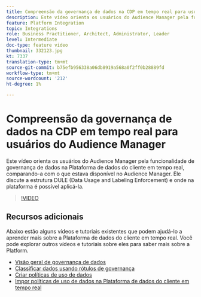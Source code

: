 ```yaml
---
title: Compreensão da governança de dados na CDP em tempo real para usuários do Audience Manager
description: Este vídeo orienta os usuários do Audience Manager pela funcionalidade de governança de dados na Plataforma de dados do cliente em tempo real, comparando-a com o que estava disponível no Audience Manager. Ele discute a estrutura DULE (Data Usage and Labeling Enforcement) e onde na plataforma é possível aplicá-la.
feature: Platform Integration
topic: Integrations
role: Business Practitioner, Architect, Administrator, Leader
level: Intermediate
doc-type: feature video
thumbnail: 332123.jpg
kt: 7337
translation-type: tm+mt
source-git-commit: b75efb956338a06db8919a568a0f2ff0b28889fd
workflow-type: tm+mt
source-wordcount: '212'
ht-degree: 1%

---
```



# Compreensão da governança de dados na CDP em tempo real para usuários do Audience Manager

Este vídeo orienta os usuários do Audience Manager pela funcionalidade de governança de dados na Plataforma de dados do cliente em tempo real, comparando-a com o que estava disponível no Audience Manager. Ele discute a estrutura DULE (Data Usage and Labeling Enforcement) e onde na plataforma é possível aplicá-la.

>[!VIDEO](https://video.tv.adobe.com/v/332123/?quality=12&learn=on)

## Recursos adicionais

Abaixo estão alguns vídeos e tutoriais existentes que podem ajudá-lo a aprender mais sobre a Plataforma de dados do cliente em tempo real. Você pode explorar outros vídeos e tutoriais sobre eles para saber mais sobre a Platform.

* [Visão geral de governança de dados](https://experienceleague.adobe.com/docs/platform-learn/tutorials/data-governance/understanding-data-governance.html?lang=en#data-governance)
* [Classificar dados usando rótulos de governança](https://experienceleague.adobe.com/docs/platform-learn/tutorials/data-governance/classify-data-using-governance-labels.html?lang=en#data-governance)
* [Criar políticas de uso de dados](https://experienceleague.adobe.com/docs/platform-learn/tutorials/data-governance/create-data-usage-policies.html?lang=en#data-governance)
* [Impor políticas de uso de dados na Plataforma de dados do cliente em tempo real](https://experienceleague.adobe.com/docs/platform-learn/tutorials/data-governance/enforce-data-usage-policies-in-real-time-cdp.html?lang=en#data-governance)
